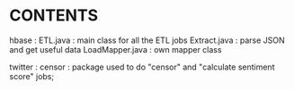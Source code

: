 CONTENTS
===========
hbase : 
      ETL.java : main class for all the ETL jobs
      Extract.java : parse JSON and get useful data
      LoadMapper.java : own mapper class

twitter : 
	censor : package used to do "censor" and "calculate sentiment score"
	         jobs;